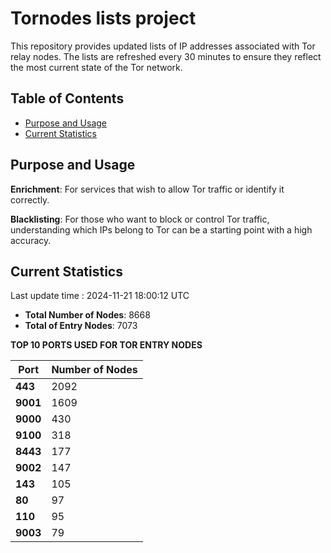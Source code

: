 # Tornodes lists project

This repository provides updated lists of IP addresses associated with Tor relay nodes. The lists are refreshed every 30 minutes to ensure they reflect the most current state of the Tor network.

## Table of Contents

- [Purpose and Usage](#purpose-and-usage)
- [Current Statistics](#current-statistics)


## Purpose and Usage

**Enrichment**: For services that wish to allow Tor traffic or identify it correctly.

**Blacklisting**: For those who want to block or control Tor traffic, understanding which IPs belong to Tor can be a starting point with a high accuracy.

## Current Statistics

Last update time : 2024-11-21 18:00:12 UTC

- **Total Number of Nodes**: 8668
- **Total of Entry Nodes**: 7073

**TOP 10 PORTS USED FOR TOR ENTRY NODES**

| **Port** | **Number of Nodes** |
|------|-----------------|
| **443**   | 2092  |
| **9001**   | 1609  |
| **9000**   | 430  |
| **9100**   | 318  |
| **8443**   | 177  |
| **9002**   | 147  |
| **143**   | 105  |
| **80**   | 97  |
| **110**   | 95  |
| **9003**   | 79  |

